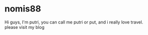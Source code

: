 # nomis88
Hi guys, I'm putri, you can call me putri or put, and i really love travel. please visit my blog
